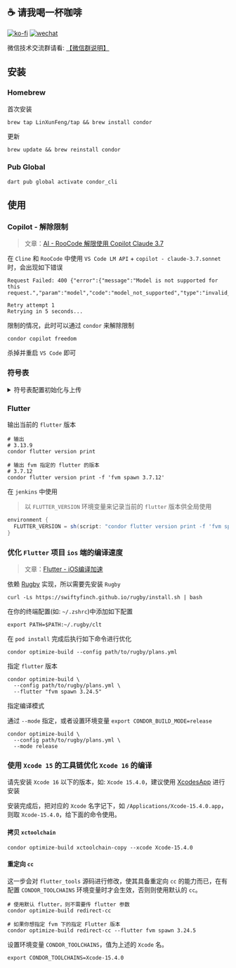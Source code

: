 ## ☕ 请我喝一杯咖啡

[![ko-fi](https://ko-fi.com/img/githubbutton_sm.svg)](https://ko-fi.com/T6T4JKVRP) [![wechat](https://img.shields.io/static/v1?label=WeChat&message=微信收款码&color=brightgreen&style=for-the-badge&logo=WeChat)](https://cdn.jsdelivr.net/gh/FullStackAction/PicBed@resource20220417121922/image/202303181116760.jpeg)

微信技术交流群请看: [【微信群说明】](https://mp.weixin.qq.com/s/JBbMstn0qW6M71hh-BRKzw)

## 安装

### Homebrew

首次安装

```shell
brew tap LinXunFeng/tap && brew install condor
```

更新
```shell
brew update && brew reinstall condor
```

### Pub Global

```shell
dart pub global activate condor_cli
```

## 使用

### Copilot - 解除限制

> 文章：[AI - RooCode 解限使用 Copilot Claude 3.7](https://mp.weixin.qq.com/s/MPgDkJ37s9X7DzAvS4azwQ)

在 `Cline` 和 `RooCode` 中使用 `VS Code LM API` + `copilot - claude-3.7.sonnet` 时，会出现如下错误

```
Request Failed: 400 {"error":{"message":"Model is not supported for this request.","param":"model","code":"model_not_supported","type":"invalid_request_error"}}

Retry attempt 1
Retrying in 5 seconds...
```

限制的情况，此时可以通过 `condor` 来解除限制

```shell
condor copilot freedom
```

杀掉并重启 `VS Code` 即可


### 符号表

<details>

<summary>符号表配置初始化与上传</summary>

#### 初始化

输出配置文件到指定目录

```shell
condor init -o ~/Downloads/condor
```

如有些配置是固定的，可以通过 `-r` 参数指定一个配置文件的路径，这样会将固定的配置写入到输出的配置文件中进行覆盖

```shell
condor init -o ~/Downloads/condor -r ~/Downloads/condor/config2.yaml
```

|参数|别名|描述|
|-|-|-|
|`ref`|`r`|指定固定配置文件的路径|
|`out`|`o`|指定配置文件的输出目录路径|
|`symbolZipPath`|-|符号表压缩包路|
|`bundleId`|-|`app` 的 `bundleId`|
|`version`|-|`app` 的版本|
|`flutterVersion`|-|`Flutter` 版本|
|`buglyAppId`|-|`bugly` 的 `appid`|
|`buglyAppKey`|-|`bugly` 的 `appkey`|
|`buglyJarPath`|-|`buglyqq-upload-symbol.jar` 的路径|


#### 上传符号表

> 针对 `fastlane` 打出来的符号表压缩包

通过指定最后的配置文件的路径来上传符号表

```shell
condor upload -c ~/Downloads/condor/config.yaml
```

</details>

### Flutter

输出当前的 `flutter` 版本

```shell
# 输出
# 3.13.9
condor flutter version print
```

```shell
# 输出 fvm 指定的 flutter 的版本
# 3.7.12
condor flutter version print -f 'fvm spawn 3.7.12'
```

在 `jenkins` 中使用

> 以 `FLUTTER_VERSION` 环境变量来记录当前的 `flutter` 版本供全局使用

```groovy
environment {
  FLUTTER_VERSION = sh(script: "condor flutter version print -f 'fvm spawn ${flutter_version}'", returnStdout: true).trim()
}
```

### 优化 `Flutter` 项目 `ios` 端的编译速度

> 文章：[Flutter - iOS编译加速](https://mp.weixin.qq.com/s/iyvoAMCvC8WKN-zWsQcU_w)

依赖 [Rugby](https://github.com/swiftyfinch/Rugby) 实现，所以需要先安装 `Rugby`

```shell
curl -Ls https://swiftyfinch.github.io/rugby/install.sh | bash
```

在你的终端配置(如: `~/.zshrc`)中添加如下配置

```shell
export PATH=$PATH:~/.rugby/clt
```

在 `pod install` 完成后执行如下命令进行优化

```shell
condor optimize-build --config path/to/rugby/plans.yml
```

指定 `flutter` 版本

```shell
condor optimize-build \
  --config path/to/rugby/plans.yml \
  --flutter "fvm spawn 3.24.5"
```

指定编译模式

通过 `--mode` 指定，或者设置环境变量 `export CONDOR_BUILD_MODE=release`

```shell
condor optimize-build \
  --config path/to/rugby/plans.yml \
  --mode release
```

### 使用 `Xcode 15` 的工具链优化 `Xcode 16` 的编译

请先安装 `Xcode 16` 以下的版本，如: `Xcode 15.4.0`，建议使用 [XcodesApp](https://github.com/XcodesOrg/XcodesApp) 进行安装

安装完成后，把对应的 `Xcode` 名字记下，如 `/Applications/Xcode-15.4.0.app`，则取 `Xcode-15.4.0`，给下面的命令使用。

#### 拷贝 `xctoolchain`

```shell
condor optimize-build xctoolchain-copy --xcode Xcode-15.4.0
```

#### 重定向 `cc`

这一步会对 `flutter_tools` 源码进行修改，使其具备重定向 `cc` 的能力而已，在有配置 `CONDOR_TOOLCHAINS` 环境变量时才会生效，否则则使用默认的 `cc`。

```shell
# 使用默认 flutter，则不需要传 flutter 参数
condor optimize-build redirect-cc

# 如果你想指定 fvm 下的指定 Flutter 版本
condor optimize-build redirect-cc --flutter fvm spawn 3.24.5
```

设置环境变量 `CONDOR_TOOLCHAINS`，值为上述的 `Xcode` 名。

```shell
export CONDOR_TOOLCHAINS=Xcode-15.4.0
```
